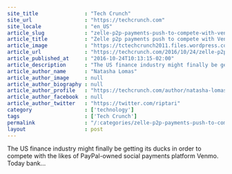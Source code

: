 ```yaml
---
site_title               : "Tech Crunch"
site_url                 : "https://techcrunch.com"
site_locale              : "en_US"
article_slug             : "zelle-p2p-payments-push-to-compete-with-venmo-now-has-19-us-fi-backers"
article_title            : "Zelle p2p payments push to compete with Venmo now has 19 US FI backers"
article_image            : "https://tctechcrunch2011.files.wordpress.com/2016/10/screen-shot-2016-10-24-at-4-38-13-pm.png?w=764&h=400&crop=1"
article_url              : "https://techcrunch.com/2016/10/24/zelle-p2p-payments-push-to-compete-with-venmo-now-has-19-us-fi-backers/"
article_published_at     : "2016-10-24T10:13:15-02:00"
article_description      : "The US finance industry might finally be getting its ducks in order to compete with the likes of PayPal-owned social payments platform Venmo. Today bank..."
article_author_name      : "Natasha Lomas"
article_author_image     : null
article_author_biography : null
article_author_profile   : "https://techcrunch.com/author/natasha-lomas/"
article_author_facebook  : null
article_author_twitter   : "https://twitter.com/riptari"
category                 : ['technology']
tags                     : ['Tech Crunch']
permalink                : "/:categories/zelle-p2p-payments-push-to-compete-with-venmo-now-has-19-us-fi-backers/"
layout                   : post
---
```


The US finance industry might finally be getting its ducks in order to compete with the likes of PayPal-owned social payments platform Venmo. Today bank...
